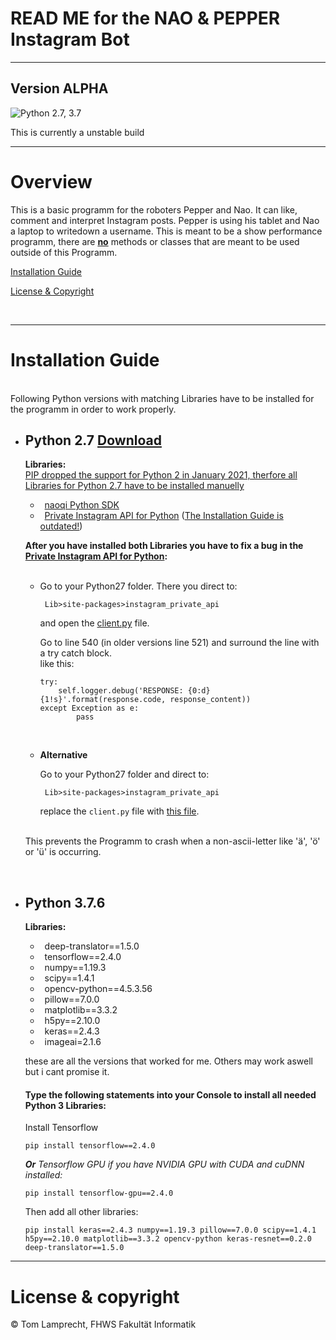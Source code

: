# READ ME for the NAO & PEPPER Instagram Bot

---

**Version ALPHA**
---
![Python 2.7, 3.7](https://img.shields.io/badge/Python-2.7%2C%203.5-3776ab.svg?maxAge=2592000)

This is currently a unstable build

---

# Overview

This is a basic programm for the roboters Pepper and Nao. It can like, comment and interpret Instagram posts. Pepper is using his tablet and Nao a laptop to writedown a username. This is meant to be a show performance programm, there are <u><b>no</b></u> methods or classes that are meant to be used outside of this Programm.


[Installation Guide](#install-guide)

[License & Copyright](#license)

<br>

---


<a name="install-guide"></a>

# Installation Guide

<br>
Following Python versions with matching Libraries have to be installed for the programm in order to work properly.
<br>

- ## Python 2.7 [Download](https://www.python.org/download/releases/2.7/)
    **Libraries:**\
    <u>PIP dropped the support for Python 2 in January 2021, therfore all Libraries for Python 2.7 have to be installed manuelly</u>

    * &ensp;[naoqi Python SDK](https://community-static.aldebaran.com/resources/2.1.4.13/sdk-python/pynaoqi-2.1.4.13.win32.exe)
    * &ensp;[Private Instagram API for Python](https://github.com/ping/instagram_private_api#install) (<u>The Installation Guide is outdated!</u>)


    **After you have installed both Libraries you have to fix a bug in the [Private Instagram API for Python](https://github.com/ping/instagram_private_api):**
    <br>
    <br>
    * Go to your Python27 folder. There you direct to:

        ` Lib>site-packages>instagram_private_api`

        and open the [client.py](https://github.com/ping/instagram_private_api/blob/master/instagram_private_api/client.py) file.

        Go to line 540 (in older versions line 521) and surround the line with a try catch block.\
        like this:
        ```
        try:
            self.logger.debug('RESPONSE: {0:d} {1!s}'.format(response.code, response_content))
        except Exception as e:
                pass
        ```
        <br>

    * **Alternative**

        Go to your Python27 folder and direct to:

        ` Lib>site-packages>instagram_private_api`

        replace the `client.py` file with [this file](client.py). 

    <br>
    This prevents the Programm to crash when a non-ascii-letter like 'ä', 'ö' or 'ü' is occurring.
<br>

- ## Python 3.7.6

    **Libraries:**
    * &ensp;deep-translator==1.5.0
    * &ensp;tensorflow==2.4.0
    * &ensp;numpy==1.19.3
    * &ensp;scipy==1.4.1
    * &ensp;opencv-python==4.5.3.56
    * &ensp;pillow==7.0.0
    * &ensp;matplotlib==3.3.2
    * &ensp;h5py==2.10.0
    * &ensp;keras==2.4.3
    * &ensp;imageai=2.1.6

    these are all the versions that worked for me. Others may work aswell but i cant promise it.
    <br>

    #### Type the following statements into your Console to install all needed Python 3 Libraries:

    Install Tensorflow
    ```
    pip install tensorflow==2.4.0
    ```
    *<b>Or</b> Tensorflow GPU if you have NVIDIA GPU with CUDA and cuDNN installed:*
    ```
    pip install tensorflow-gpu==2.4.0
    ```
    Then add all other libraries:
    ```
    pip install keras==2.4.3 numpy==1.19.3 pillow==7.0.0 scipy==1.4.1 h5py==2.10.0 matplotlib==3.3.2 opencv-python keras-resnet==0.2.0 deep-translator==1.5.0
    ```


---
<a name="license"></a>

# License & copyright

© Tom Lamprecht, FHWS Fakultät Informatik
